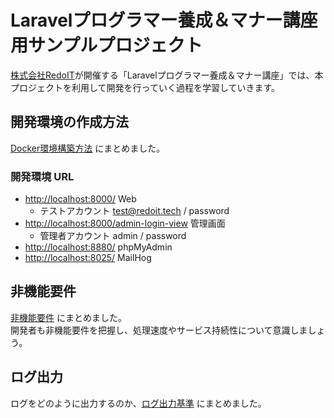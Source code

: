 # Laravelプログラマー養成＆マナー講座用サンプルプロジェクト

[株式会社RedoIT](https://redoit.tech)が開催する「Laravelプログラマー養成＆マナー講座」では、本プロジェクトを利用して開発を行っていく過程を学習していきます。

## 開発環境の作成方法

[Docker環境構築方法](./doc/DOCKER_USAGE.md) にまとめました。  

### 開発環境 URL

- [http://localhost:8000/](http://localhost:8000/) Web
  - テストアカウント test@redoit.tech / password
- [http://localhost:8000/admin-login-view](http://localhost:8000/admin/login) 管理画面
  - 管理者アカウント admin / password
- [http://localhost:8880/](http://localhost:8880/) phpMyAdmin
- [http://localhost:8025/](http://localhost:8025/) MailHog

## 非機能要件

[非機能要件](./doc/NON_FUNCTIONAL_REQUIREMENT.md) にまとめました。  
開発者も非機能要件を把握し、処理速度やサービス持続性について意識しましょう。  

## ログ出力

ログをどのように出力するのか、[ログ出力基準](./doc/LOG_DESIGN.md) にまとめました。
